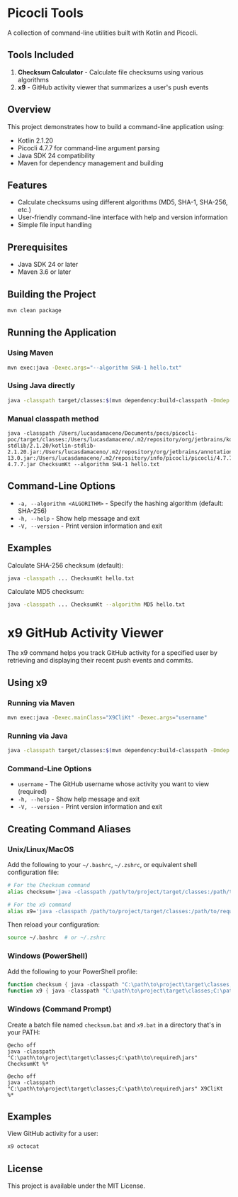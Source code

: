 # Picocli Tools

A collection of command-line utilities built with Kotlin and Picocli.

## Tools Included

1. **Checksum Calculator** - Calculate file checksums using various algorithms
2. **x9** - GitHub activity viewer that summarizes a user's push events

## Overview

This project demonstrates how to build a command-line application using:
- Kotlin 2.1.20
- Picocli 4.7.7 for command-line argument parsing
- Java SDK 24 compatibility
- Maven for dependency management and building

## Features

- Calculate checksums using different algorithms (MD5, SHA-1, SHA-256, etc.)
- User-friendly command-line interface with help and version information
- Simple file input handling

## Prerequisites

- Java SDK 24 or later
- Maven 3.6 or later

## Building the Project

```bash
mvn clean package
```

## Running the Application

### Using Maven

```bash
mvn exec:java -Dexec.args="--algorithm SHA-1 hello.txt"
```

### Using Java directly

```bash
java -classpath target/classes:$(mvn dependency:build-classpath -Dmdep.outputFile=/dev/stdout -q) ChecksumKt --algorithm SHA-1 hello.txt
```

### Manual classpath method

```
java -classpath /Users/lucasdamaceno/Documents/pocs/picocli-poc/target/classes:/Users/lucasdamaceno/.m2/repository/org/jetbrains/kotlin/kotlin-stdlib/2.1.20/kotlin-stdlib-2.1.20.jar:/Users/lucasdamaceno/.m2/repository/org/jetbrains/annotations/13.0/annotations-13.0.jar:/Users/lucasdamaceno/.m2/repository/info/picocli/picocli/4.7.7/picocli-4.7.7.jar ChecksumKt --algorithm SHA-1 hello.txt
```

## Command-Line Options

- `-a, --algorithm <ALGORITHM>` - Specify the hashing algorithm (default: SHA-256)
- `-h, --help` - Show help message and exit
- `-V, --version` - Print version information and exit

## Examples

Calculate SHA-256 checksum (default):
```bash
java -classpath ... ChecksumKt hello.txt
```

Calculate MD5 checksum:
```bash
java -classpath ... ChecksumKt --algorithm MD5 hello.txt
```

# x9 GitHub Activity Viewer

The x9 command helps you track GitHub activity for a specified user by retrieving and displaying their recent push events and commits.

## Using x9

### Running via Maven

```bash
mvn exec:java -Dexec.mainClass="X9CliKt" -Dexec.args="username"
```

### Running via Java

```bash
java -classpath target/classes:$(mvn dependency:build-classpath -Dmdep.outputFile=/dev/stdout -q) X9CliKt username
```

### Command-Line Options

- `username` - The GitHub username whose activity you want to view (required)
- `-h, --help` - Show help message and exit
- `-V, --version` - Print version information and exit

## Creating Command Aliases

### Unix/Linux/MacOS

Add the following to your `~/.bashrc`, `~/.zshrc`, or equivalent shell configuration file:

```bash
# For the Checksum command
alias checksum='java -classpath /path/to/project/target/classes:/path/to/required/jars ChecksumKt'

# For the x9 command
alias x9='java -classpath /path/to/project/target/classes:/path/to/required/jars X9CliKt'
```

Then reload your configuration:

```bash
source ~/.bashrc  # or ~/.zshrc
```

### Windows (PowerShell)

Add the following to your PowerShell profile:

```powershell
function checksum { java -classpath "C:\path\to\project\target\classes;C:\path\to\required\jars" ChecksumKt $args }
function x9 { java -classpath "C:\path\to\project\target\classes;C:\path\to\required\jars" X9CliKt $args }
```

### Windows (Command Prompt)

Create a batch file named `checksum.bat` and `x9.bat` in a directory that's in your PATH:

```batch
@echo off
java -classpath "C:\path\to\project\target\classes;C:\path\to\required\jars" ChecksumKt %*
```

```batch
@echo off
java -classpath "C:\path\to\project\target\classes;C:\path\to\required\jars" X9CliKt %*
```

## Examples

View GitHub activity for a user:
```bash
x9 octocat
```

## License

This project is available under the MIT License.